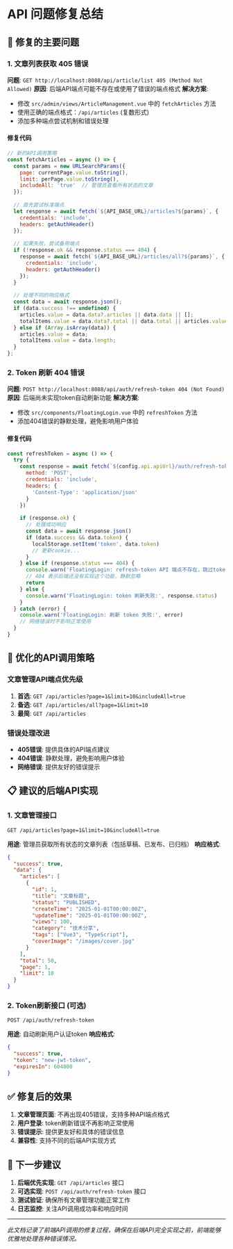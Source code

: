 # API 问题修复总结

## 🚨 **修复的主要问题**

### 1. 文章列表获取 405 错误
**问题**: `GET http://localhost:8088/api/article/list 405 (Method Not Allowed)`
**原因**: 后端API端点可能不存在或使用了错误的端点格式
**解决方案**: 
- 修改 `src/admin/views/ArticleManagement.vue` 中的 `fetchArticles` 方法
- 使用正确的端点格式：`/api/articles` (复数形式)
- 添加多种端点尝试机制和错误处理

#### **修复代码**
```javascript
// 新的API调用策略
const fetchArticles = async () => {
  const params = new URLSearchParams({
    page: currentPage.value.toString(),
    limit: perPage.value.toString(),
    includeAll: 'true'  // 管理员查看所有状态的文章
  });
  
  // 首先尝试标准端点
  let response = await fetch(`${API_BASE_URL}/articles?${params}`, {
    credentials: 'include',
    headers: getAuthHeader()
  });
  
  // 如果失败，尝试备用端点
  if (!response.ok && response.status === 404) {
    response = await fetch(`${API_BASE_URL}/articles/all?${params}`, {
      credentials: 'include',
      headers: getAuthHeader()
    });
  }
  
  // 处理不同的响应格式
  const data = await response.json();
  if (data.success !== undefined) {
    articles.value = data.data?.articles || data.data || [];
    totalItems.value = data.data?.total || data.total || articles.value.length;
  } else if (Array.isArray(data)) {
    articles.value = data;
    totalItems.value = data.length;
  }
};
```

### 2. Token 刷新 404 错误
**问题**: `POST http://localhost:8088/api/auth/refresh-token 404 (Not Found)`
**原因**: 后端尚未实现token自动刷新功能
**解决方案**: 
- 修改 `src/components/FloatingLogin.vue` 中的 `refreshToken` 方法
- 添加404错误的静默处理，避免影响用户体验

#### **修复代码**
```javascript
const refreshToken = async () => {
  try {
    const response = await fetch(`${config.api.apiUrl}/auth/refresh-token`, {
      method: 'POST',
      credentials: 'include',
      headers: {
        'Content-Type': 'application/json'
      }
    })
    
    if (response.ok) {
      // 处理成功响应
      const data = await response.json()
      if (data.success && data.token) {
        localStorage.setItem('token', data.token)
        // 更新cookie...
      }
    } else if (response.status === 404) {
      console.warn('FloatingLogin: refresh-token API 端点不存在，跳过token刷新')
      // 404 表示后端还没有实现这个功能，静默忽略
      return
    } else {
      console.warn('FloatingLogin: token 刷新失败:', response.status)
    }
  } catch (error) {
    console.warn('FloatingLogin: 刷新 token 失败:', error)
    // 网络错误时不影响正常使用
  }
}
```

## 🔧 **优化的API调用策略**

### 文章管理API端点优先级
1. **首选**: `GET /api/articles?page=1&limit=10&includeAll=true`
2. **备选**: `GET /api/articles/all?page=1&limit=10`
3. **最简**: `GET /api/articles`

### 错误处理改进
- **405错误**: 提供具体的API端点建议
- **404错误**: 静默处理，避免影响用户体验
- **网络错误**: 提供友好的错误提示

## 📋 **建议的后端API实现**

### 1. 文章管理接口
```http
GET /api/articles?page=1&limit=10&includeAll=true
```
**用途**: 管理员获取所有状态的文章列表（包括草稿、已发布、已归档）
**响应格式**:
```json
{
  "success": true,
  "data": {
    "articles": [
      {
        "id": 1,
        "title": "文章标题",
        "status": "PUBLISHED",
        "createTime": "2025-01-01T00:00:00Z",
        "updateTime": "2025-01-01T00:00:00Z",
        "views": 100,
        "category": "技术分享",
        "tags": ["Vue3", "TypeScript"],
        "coverImage": "/images/cover.jpg"
      }
    ],
    "total": 50,
    "page": 1,
    "limit": 10
  }
}
```

### 2. Token刷新接口 (可选)
```http
POST /api/auth/refresh-token
```
**用途**: 自动刷新用户认证token
**响应格式**:
```json
{
  "success": true,
  "token": "new-jwt-token",
  "expiresIn": 604800
}
```

## ✅ **修复后的效果**

1. **文章管理页面**: 不再出现405错误，支持多种API端点格式
2. **用户登录**: token刷新错误不再影响正常使用
3. **错误提示**: 提供更友好和具体的错误信息
4. **兼容性**: 支持不同的后端API实现方式

## 🚀 **下一步建议**

1. **后端优先实现**: `GET /api/articles` 接口
2. **可选实现**: `POST /api/auth/refresh-token` 接口
3. **测试验证**: 确保所有文章管理功能正常工作
4. **日志监控**: 关注API调用成功率和响应时间

---

*此文档记录了前端API调用的修复过程，确保在后端API完全实现之前，前端能够优雅地处理各种错误情况。* 
